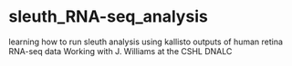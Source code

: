 # sleuth_RNA-seq_analysis
learning how to run sleuth analysis using kallisto outputs of human retina RNA-seq data
Working with J. Williams at the CSHL DNALC
